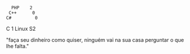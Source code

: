 
           
      PHP    2        
     C++      0                             
    C#         0                              
   C            1
      Linux S2  

"faça seu dinheiro como quiser, ninguém vai na sua casa perguntar o que lhe falta."                 